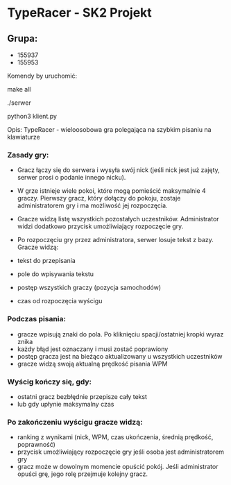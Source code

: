 # TypeRacer - SK2 Projekt

## Grupa:
- 155937
- 155953

Komendy by uruchomić:

make all

./serwer

python3 klient.py



Opis:
TypeRacer - wieloosobowa gra polegająca na szybkim pisaniu na klawiaturze

### Zasady gry:
- Gracz łączy się do serwera i wysyła swój nick (jeśli nick jest już zajęty, serwer prosi o podanie innego nicku).

- W grze istnieje wiele pokoi, które mogą pomieścić maksymalnie 4 graczy. Pierwszy gracz, który dołączy do pokoju, zostaje administratorem gry i ma możliwość jej rozpoczęcia.

- Gracze widzą listę wszystkich pozostałych uczestników. Administrator widzi dodatkowo przycisk umożliwiający rozpoczęcie gry.

- Po rozpoczęciu gry przez administratora, serwer losuje tekst z bazy. Gracze widzą:
- tekst do przepisania
- pole do wpisywania tekstu
- postęp wszystkich graczy (pozycja samochodów)
- czas od rozpoczęcia wyścigu

### Podczas pisania:
- gracze wpisują znaki do pola. Po kliknięciu spacji/ostatniej kropki wyraz znika
- każdy błąd jest oznaczany i musi zostać poprawiony
- postęp gracza jest na bieżąco aktualizowany u wszystkich uczestników
- gracze widzą swoją aktualną prędkość pisania WPM

### Wyścig kończy się, gdy:
- ostatni gracz bezbłędnie przepisze cały tekst
- lub gdy upłynie maksymalny czas

### Po zakończeniu wyścigu gracze widzą:
- ranking z wynikami (nick, WPM, czas ukończenia, średnią prędkość, poprawność)
- przycisk umożliwiający rozpoczęcie gry jeśli osoba jest administratorem gry
- gracz może w dowolnym momencie opuścić pokój. Jeśli administrator opuści grę, jego rolę przejmuje kolejny gracz.
